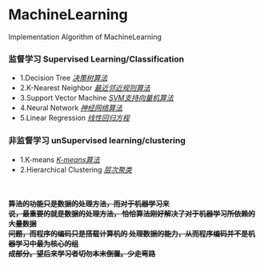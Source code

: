 # MachineLearning
Implementation Algorithm of MachineLearning
### 监督学习 Supervised Learning/Classification
* 1.Decision Tree 
        [*决策树算法*](https://github.com/ZPWX/MachineLearning/tree/master/MachineLearning/04-ML-DTree)
* 2.K-Nearest Neighbor  [*最近邻近规则算法*](https://github.com/ZPWX/MachineLearning/tree/master/MachineLearning/04-ML-KNN)
* 3.Support Vector Machine  [*SVM支持向量机算法*](https://github.com/ZPWX/MachineLearning/tree/master/MachineLearning/04-ML-SVM)
* 4.Neural Network  [*神经网络算法*](https://github.com/ZPWX/MachineLearning/tree/master/MachineLearning/04-ML-NN)
* 5.Linear Regression  [*线性回归方程*](https://github.com/ZPWX/MachineLearning/tree/master/MachineLearning/04-ML-LR)
###  非监督学习  unSupervised learning/clustering
* 1.K-means  [*K-means算法*]()
* 2.Hierarchical Clustering   [*层次聚类*]()

<br><br>__~~算法的功能只是数据的处理方法，而对于机器学习来<br>说，最重要的就是数据的处理方法，
恰恰算法刚好解决了对于机器学习所依赖的大量数据<br>问题，而程序的编码只是搭载计算机的
处理数据的能力，从而程序编码并不是机器学习中最为核心的组<br>成部分。望后来学习者切勿本末倒置。少走弯路~~__
